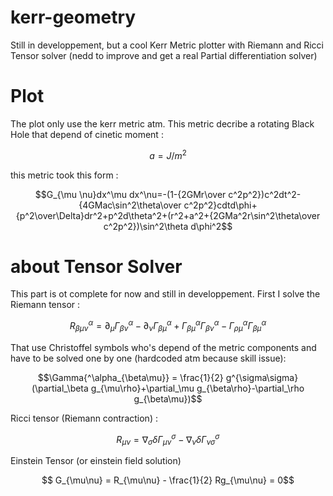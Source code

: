 # kerr-geometry
Still in developpement, but a cool Kerr Metric plotter with Riemann and Ricci Tensor solver (nedd to improve and get a real Partial differentiation solver)

# Plot

The plot only use the kerr metric atm. This metric decribe a rotating Black Hole that depend of cinetic moment :

```math
a = J/ m^2
```
this metric took this form :

```math
G_{\mu \nu}dx^\mu dx^\nu=-(1-{2GMr\over c^2p^2})c^2dt^2-{4GMac\sin^2\theta\over c^2p^2}cdtd\phi+{p^2\over\Delta}dr^2+p^2d\theta^2+(r^2+a^2+{2GMa^2r\sin^2\theta\over c^2p^2})\sin^2\theta d\phi^2
```

# about Tensor Solver

This part is ot complete for now and still in developpement. First I solve the Riemann tensor :

```math
  R{^\alpha_{\beta\mu\nu}} = \partial_\mu\Gamma{^\alpha_{\beta\nu}}-\partial_\nu\Gamma{^\alpha_{\beta\mu}}+\Gamma{^\alpha_{\beta\mu}}\Gamma{^\alpha_{\beta\nu}}-\Gamma{^\alpha_{\rho\mu}}\Gamma{^\alpha_{\beta\mu}}
```
That use Christoffel symbols who's depend of the metric components and have to be solved one by one (hardcoded atm because skill issue):

```math
\Gamma{^\alpha_{\beta\mu}} = \frac{1}{2} g^{\sigma\sigma}(\partial_\beta g_{\mu\rho}+\partial_\mu g_{\beta\rho}-\partial_\rho g_{\beta\mu})
```

Ricci tensor (Riemann contraction) :

```math
 R_{\mu\nu} = \nabla_\sigma \delta\Gamma{^\sigma_{\mu\nu}} - \nabla_\nu \delta\Gamma{^\sigma_{\nu\sigma}}
```
Einstein Tensor (or einstein field solution)
```math
   G_{\mu\nu} = R_{\mu\nu} - \frac{1}{2} Rg_{\mu\nu} = 0
```
